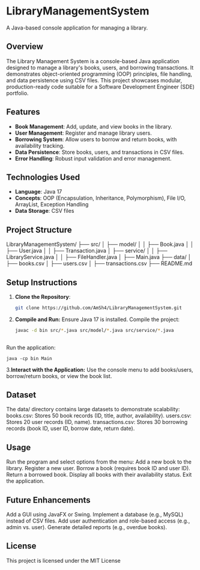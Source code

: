 # LibraryManagementSystem
A Java-based console application for managing a library.

## Overview
The Library Management System is a console-based Java application designed to manage a library's books, users, and borrowing transactions. It demonstrates object-oriented programming (OOP) principles, file handling, and data persistence using CSV files. This project showcases modular, production-ready code suitable for a Software Development Engineer (SDE) portfolio.

## Features
- **Book Management**: Add, update, and view books in the library.
- **User Management**: Register and manage library users.
- **Borrowing System**: Allow users to borrow and return books, with availability tracking.
- **Data Persistence**: Store books, users, and transactions in CSV files.
- **Error Handling**: Robust input validation and error management.

## Technologies Used
- **Language**: Java 17
- **Concepts**: OOP (Encapsulation, Inheritance, Polymorphism), File I/O, ArrayList, Exception Handling
- **Data Storage**: CSV files

## Project Structure

LibraryManagementSystem/
├── src/
│   ├── model/
│   │   ├── Book.java
│   │   ├── User.java
│   │   ├── Transaction.java
│   ├── service/
│   │   ├── LibraryService.java
│   │   ├── FileHandler.java
│   ├── Main.java
├── data/
│   ├── books.csv
│   ├── users.csv
│   ├── transactions.csv
├── README.md


## Setup Instructions
1. **Clone the Repository**:
   ```bash
   git clone https://github.com/AmSh4/LibraryManagementSystem.git

2. **Compile and Run:**
    Ensure Java 17 is installed.
    Compile the project:
    ```bash
    javac -d bin src/*.java src/model/*.java src/service/*.java
  
 Run the application:
     
    java -cp bin Main

3.**Interact with the Application:**
    Use the console menu to add books/users, borrow/return books, or view the book list.
## Dataset
The data/ directory contains large datasets to demonstrate scalability:
books.csv: Stores 50 book records (ID, title, author, availability).
users.csv: Stores 20 user records (ID, name).
transactions.csv: Stores 30 borrowing records (book ID, user ID, borrow date, return date).

## Usage
Run the program and select options from the menu:
Add a new book to the library.
Register a new user.
Borrow a book (requires book ID and user ID).
Return a borrowed book.
Display all books with their availability status.
Exit the application.

## Future Enhancements
Add a GUI using JavaFX or Swing.
Implement a database (e.g., MySQL) instead of CSV files.
Add user authentication and role-based access (e.g., admin vs. user).
Generate detailed reports (e.g., overdue books).

## License
This project is licensed under the MIT License
